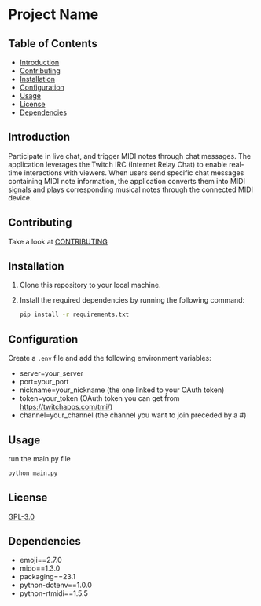 # Project Name

## Table of Contents

- [Introduction](#introduction)
- [Contributing](#contributing)
- [Installation](#installation)
- [Configuration](#configuration)
- [Usage](#usage)
- [License](#license)
- [Dependencies](#dependencies)

## Introduction

Participate in live chat, and trigger MIDI notes through chat messages. The application leverages the Twitch IRC (Internet Relay Chat) to enable real-time interactions with viewers. When users send specific chat messages containing MIDI note information, the application converts them into MIDI signals and plays corresponding musical notes through the connected MIDI device.

## Contributing

Take a look at [CONTRIBUTING](CONTRIBUTING)

## Installation

1. Clone this repository to your local machine.
2. Install the required dependencies by running the following command:

   ```bash
   pip install -r requirements.txt
   ```

## Configuration

Create a `.env` file and add the following environment variables:
  
- server=your_server
- port=your_port
- nickname=your_nickname (the one linked to your OAuth token)
- token=your_token (OAuth token you can get from <https://twitchapps.com/tmi/>)
- channel=your_channel (the channel you want to join preceded by a #)

## Usage

run the main.py file

```bash
python main.py
```

## License

[GPL-3.0](https://choosealicense.com/licenses/gpl-3.0/)

## Dependencies

- emoji==2.7.0
- mido==1.3.0
- packaging==23.1
- python-dotenv==1.0.0
- python-rtmidi==1.5.5
